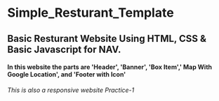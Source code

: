 ﻿# Simple_Resturant_Template

## Basic Resturant Website Using HTML, CSS & Basic Javascript for NAV.

#### In this website the parts are 'Header', 'Banner', 'Box Item',' Map With Google Location', and 'Footer with Icon'

_This is also a responsive website_
_Practice-1_
